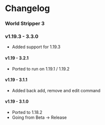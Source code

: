# Changelog
### World Stripper 3

### v1.19.3 - 3.3.0
* Added support for 1.19.3

#### v1.19 - 3.2.1
* Ported to run on 1.19.1 / 1.19.2

#### v1.19 - 3.1.1
* Added back add, remove and edit command

#### v1.19 - 3.1.0
* Ported to 1.18.2
* Going from Beta -> Release  